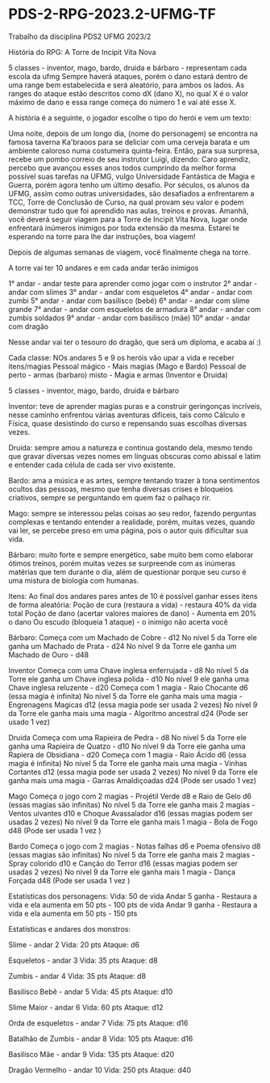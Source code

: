 # PDS-2-RPG-2023.2-UFMG-TF
Trabalho da disciplina PDS2 UFMG 2023/2

História do RPG: A Torre de Incipit Vita Nova

5 classes - inventor, mago, bardo, druida e bárbaro - representam cada escola da ufmg
Sempre haverá ataques, porém o dano estará dentro de uma range bem estabelecida e será aleatório, para ambos os lados. 
As ranges do ataque estão descritos como dX (dano X), no qual X é o valor máximo de dano e essa range começa do número 1 e vai até esse X.

A história é a seguinte, o jogador escolhe o tipo do herói e vem um texto:

Uma noite, depois de um longo dia, (nome do personagem) se encontra na famosa taverna Ka'braoos para se deliciar com uma cerveja barata e um ambiente caloroso numa costumeira quinta-feira. Então, para sua surpresa, recebe um pombo correio de seu instrutor Luigi, dizendo: Caro aprendiz, percebo que avançou esses anos todos cumprindo da melhor forma possível suas tarefas na UFMG, vulgo Universidade Fantástica de Magia e Guerra, porém agora tenho um último desafio. Por séculos, os alunos da UFMG, assim como outras universidades, são desafiados a enfrentarem a TCC, Torre de Conclusão de Curso, na qual provam seu valor e podem demonstrar tudo que foi aprendido nas aulas, treinos e provas. Amanhã, você deverá seguir viagem para a Torre de Incipit Vita Nova, lugar onde enfrentará inúmeros inimigos por toda extensão da mesma. Estarei te esperando na torre para lhe dar instruções, boa viagem!

Depois de algumas semanas de viagem, você finalmente chega na torre. 

A torre vai ter 10 andares e em cada andar terão inimigos

1° andar - andar teste para aprender como jogar com o instrutor
2° andar - andar com slimes
3° andar - andar com esqueletos 
4° andar - andar com zumbi
5° andar - andar com basilisco (bebê)
6° andar - andar com slime grande
7° andar - andar com esqueletos de armadura
8° andar - andar com zumbis soldados
9° andar - andar com basilisco (mãe)
10° andar - andar com dragão

Nesse andar vai ter o tesouro do dragão, que será um diploma, e acaba aí :)

Cada classe: 
NOs andares 5 e 9 os heróis vão upar a vida e receber itens/magias
Pessoal mágico - Mais magias (Mago e Bardo)
Pessoal de perto - armas (barbaro)
misto - Magia e armas (Inventor e Druida)


5 classes - inventor, mago, bardo, druida e bárbaro

Inventor: teve de aprender magias puras e a construir geringonças incríveis, nesse caminho enfrentou várias aventuras difíceis, tais como Cálculo e Física, quase desistindo do curso e repensando suas escolhas diversas vezes.

Druida: sempre amou a natureza e continua gostando dela, mesmo tendo que gravar diversas vezes nomes em línguas obscuras como abissal e latim e entender cada célula de cada ser vivo existente.

Bardo: ama a música e as artes, sempre tentando trazer à tona sentimentos ocultos das pessoas, mesmo que tenha diversas crises e bloqueios criativos, sempre se perguntando em quem faz o palhaço rir.

Mago: sempre se interessou pelas coisas ao seu redor, fazendo perguntas complexas e tentando entender a realidade, porém, muitas vezes, quando vai ler, se percebe preso em uma página, pois o autor quis dificultar sua vida.

Bárbaro: muito forte e sempre energético, sabe muito bem como elaborar ótimos treinos, porém muitas vezes se surpreende com as inúmeras matérias que tem durante o dia, além de questionar porque seu curso é uma mistura de biologia com humanas. 

Itens:
Ao final dos andares pares antes de 10 é possível ganhar esses itens de forma aleatória:
Poção de cura (restaura a vida) - restaura 40% da vida total
Poção de dano (acertar valores maiores de dano) - Aumenta em 20% o dano
Ou escudo (bloqueia 1 ataque) - o inimigo não acerta você

Bárbaro:
Começa com um Machado de Cobre - d12
No nível 5 da Torre ele ganha um Machado de Prata - d24
No nível 9 da Torre ele ganha um Machado de Ouro - d48

Inventor
Começa com uma Chave inglesa enferrujada - d8
No nível 5 da Torre ele ganha um Chave inglesa polida - d10
No nível 9 ele ganha uma Chave inglesa reluzente - d20
Começa com 1 magia - Raio Chocante d6 (essa magia é infinita)
No nível 5 da Torre ele ganha mais uma magia - Engrenagens Magicas d12 (essa magia pode ser usada 2 vezes)
No nível 9 da Torre ele ganha mais uma magia - Algoritmo ancestral d24 (Pode ser usado 1 vez)

Druida
Começa com uma Rapieira de Pedra - d8
No nível 5 da Torre ele ganha uma Rapieira de Quatzo - d10
No nível 9 da Torre ele ganha uma Rapiera de Obsidiana - d20
Começa com 1 magia - Raio Ácido d6 (essa magia é infinita)
No nível 5 da Torre ele ganha mais uma magia - Vinhas Cortantes d12 (essa magia pode ser usada 2 vezes)
No nível 9 da Torre ele ganha mais uma magia - Garras Amaldiçoadas d24 (Pode ser usado 1 vez)

Mago
Começa o jogo com 2 magias - Projétil Verde d8 e Raio de Gelo d6 (essas magias são infinitas)
No nível 5 da Torre ele ganha mais 2 magias - Ventos uivantes d10 e Choque Avassalador d16 (essas magias podem ser usadas 2 vezes)
No nível 9 da Torre ele ganha mais 1 magia - Bola de Fogo d48 (Pode ser usada 1 vez )

Bardo
Começa o jogo com 2 magias - Notas falhas d6 e Poema ofensivo d8 (essas magias são infinitas)
No nível 5 da Torre ele ganha mais 2 magias - Spray colorido d10 e Canção do Terror d16 (essas magias podem ser usadas 2 vezes)
No nível 9 da Torre ele ganha mais 1 magia - Dança Forçada d48 (Pode ser usada 1 vez )

Estatísticas dos personagens:
 Vida: 50 de vida
 Andar 5 ganha - Restaura a vida e ela aumenta em 50 pts - 100 pts de vida
 Andar 9 ganha - Restaura a vida e ela aumenta em 50 pts - 150 pts

Estatísticas e andares dos monstros:

 Slime - andar 2
 Vida: 20 pts
 Ataque: d6

 Esqueletos - andar 3
 Vida: 35 pts
 Ataque: d8
 
 Zumbis - andar 4
 Vida: 35 pts 
 Ataque: d8
 
 Basilisco Bebê - andar 5
 Vida: 45 pts
 Ataque: d10

 Slime Maior - andar 6
 Vida: 60 pts
 Ataque: d12 

Orda de esqueletos - andar 7
 Vida: 75 pts
 Ataque: d16

 Batalhão de Zumbis - andar 8
 Vida: 105 pts
 Ataque: d16

 Basilisco Mãe - andar 9
 Vida: 135 pts
 Ataque: d20

 Dragão Vermelho - andar 10
 Vida: 250 pts
 Ataque: d40

